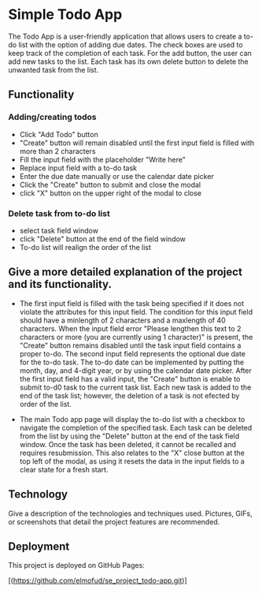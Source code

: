 # Simple Todo App

The Todo App is a user-friendly application that allows users to create a to-do list with the option of adding due dates. The check boxes are used to keep track of the completion of each task. For the add button, the user can add new tasks to the list. Each task has its own delete button to delete the unwanted task from the list.

## Functionality

### Adding/creating todos

- Click "Add Todo" button
- "Create" button will remain disabled until the first input field is filled with more than 2 characters
- Fill the input field with the placeholder "Write here"
- Replace input field with a to-do task
- Enter the due date manually or use the calendar date picker
- Click the "Create" button to submit and close the modal
- click "X" button on the upper right of the modal to close

### Delete task from to-do list

- select task field window
- click "Delete" button at the end of the field window
- To-do list will realign the order of the list

## Give a more detailed explanation of the project and its functionality.

- The first input field is filled with the task being specified if it does not violate the attributes for this input field. The condition for this input field should have a minlength of 2 characters and a maxlength of 40 characters. When the input field error "Please lengthen this text to 2 characters or more (you are currently using 1 character)" is present, the "Create" button remains disabled until the task input field contains a proper to-do. The second input field represents the optional due date for the to-do task. The to-do date can be implemented by putting the month, day, and 4-digit year, or by using the calendar date picker. After the first input field has a valid input, the "Create" button is enable to submit to-d0 task to the current task list. Each new task is added to the end of the task list; however, the deletion of a task is not efected by order of the list.

- The main Todo app page will display the to-do list with a checkbox to navigate the completion of the specified task. Each task can be deleted from the list by using the "Delete" button at the end of the task field window. Once the task has been deleted, it cannot be recalled and requires resubmission. This also relates to the "X" close button at the top left of the modal, as using it resets the data in the input fields to a clear state for a fresh start.

## Technology

Give a description of the technologies and techniques used. Pictures, GIFs, or screenshots that detail the project features are recommended.

## Deployment

This project is deployed on GitHub Pages:

[(https://github.com/elmofud/se_project_todo-app.git)]
